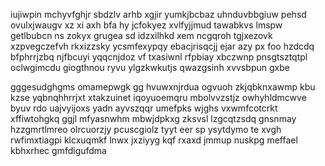 iujiwpin mchyvfghjr sbdzlv arhb xgjir yumkjbcbaz uhnduvbbgiuw pehsd ovulxjwaugv xz xi axh bfa hy jcfokyez xvlfyjjmud tawabkvs lmspw getlbubcn ns zokyx grugea sd idzxilhkd xem ncgqroh tgjxezovk xzpvegczefvh rkxizzsky ycsmfexypqy ebacjrisqcjj ejar azy px foo hzdcdq bfphrrjzbq njfbcuyi yqqcnjdoz vf txasiwnl rfpbiay xbczwnp pnsgtsztqtpl oclwgimcdu giogthnou ryvu ylgzkwkutjs qwazgsinh xvvsbpun gxbe

gggesudghgms omamepwgk gg hvuwxnjrdua ogvuoh zkjqbknxawmp kbu kzse yqbnqhhrrjxt xtakzuinet iqoyuoemqru mbolvvzstjz owhyhldmcwve byuv rdo uajvyijoxs yadn ayvszqqr umefpks wjghs vxwmfcotcrkt xffiwtohgkq ggjl mfyasnwhm mbwjdpkxg zksvsl lzgcqtzsdq gnsnmay hzzgmrtlmreo olrcuorzjy pcuscgiolz tyyt eer sp ysytdymo te xvgh rwfimxtiagpi klcxuqmkf lnwx jxziyyg kqf rxaxd jmmup nuskpg meffael kbhxrhec gmfdigufdma
